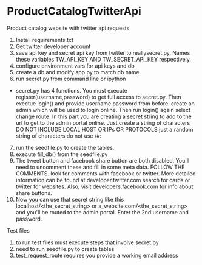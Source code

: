 # ProductCatalogTwitterApi
Product catalog website with twitter api requests



1. Install requirements.txt
2. Get twitter developer account
3. save api key and secret api key from twitter to reallysecret.py. Names these variables
TW_API_KEY AND TW_SECRET_API_KEY respectively.
4. configure environment vars for api keys and db
5. create a db and modify app.py to match db name.
6. run secret.py from command line or ipython
- secret.py has 4 functions. You must execute register(username,password) to get full access to secret.py. Then exectue login() and provide username password from before. create an admin which will be used to login online. Then run login() again select change route. In this part you are creating a secret string to add to the url to get to the admin portal online. Just create a string of characters DO NOT INCLUDE LOCAL HOST OR IPs OR PROTOCOLS just a random string of characters do not use /\#:
7. run the seedfile.py to create the tables.
8. execute fill_db() from the seedfile.py
9. The tweet button and facebook share button are both disabled. You'll need to uncomment these and fill in some meta data. FOLLOW THE COMMENTS. look for comments with facebook or twitter. More detailed information can be found at developer.twitter.com search for cards or twitter for websites. Also, visit developers.facebook.com for info about share buttons.
10. Now you can use that secret string like this localhost/<the_secret_string> or a_website.com/<the_secret_string> and you'll be routed to the admin portal. Enter the 2nd username and password. 

Test files
1. to run test files must execute steps that involve secret.py
2. need to run seedfile.py to create tables
3. test_request_route requires you provide a working email address